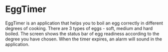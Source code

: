# EggTimer
EggTimer is an application that helps you to boil an egg correctly in different degrees of cooking.  There are 3 types of eggs - soft, medium and hard boiled.  The screen shows the status bar of egg readiness according to the degree you have chosen.  When the timer expires, an alarm will sound in the application.
